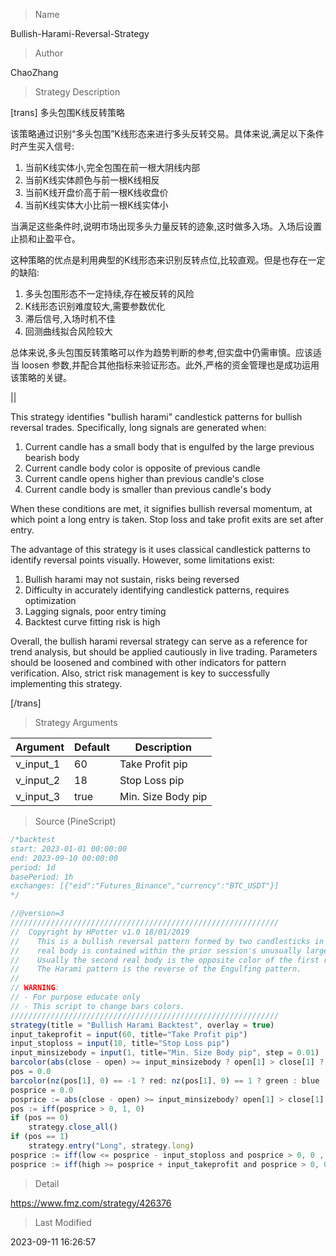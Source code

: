 
> Name

Bullish-Harami-Reversal-Strategy

> Author

ChaoZhang

> Strategy Description


[trans]
多头包围K线反转策略

该策略通过识别“多头包围”K线形态来进行多头反转交易。具体来说,满足以下条件时产生买入信号:

1. 当前K线实体小,完全包围在前一根大阴线内部
2. 当前K线实体颜色与前一根K线相反
3. 当前K线开盘价高于前一根K线收盘价
4. 当前K线实体大小比前一根K线实体小

当满足这些条件时,说明市场出现多头力量反转的迹象,这时做多入场。入场后设置止损和止盈平仓。

这种策略的优点是利用典型的K线形态来识别反转点位,比较直观。但是也存在一定的缺陷:

1. 多头包围形态不一定持续,存在被反转的风险
2. K线形态识别难度较大,需要参数优化
3. 滞后信号,入场时机不佳
4. 回测曲线拟合风险较大

总体来说,多头包围反转策略可以作为趋势判断的参考,但实盘中仍需审慎。应该适当 loosen 参数,并配合其他指标来验证形态。此外,严格的资金管理也是成功运用该策略的关键。

||

This strategy identifies "bullish harami" candlestick patterns for bullish reversal trades. Specifically, long signals are generated when:

1. Current candle has a small body that is engulfed by the large previous bearish body
2. Current candle body color is opposite of previous candle  
3. Current candle opens higher than previous candle's close
4. Current candle body is smaller than previous candle's body

When these conditions are met, it signifies bullish reversal momentum, at which point a long entry is taken. Stop loss and take profit exits are set after entry.

The advantage of this strategy is it uses classical candlestick patterns to identify reversal points visually. However, some limitations exist:

1. Bullish harami may not sustain, risks being reversed
2. Difficulty in accurately identifying candlestick patterns, requires optimization
3. Lagging signals, poor entry timing
4. Backtest curve fitting risk is high

Overall, the bullish harami reversal strategy can serve as a reference for trend analysis, but should be applied cautiously in live trading. Parameters should be loosened and combined with other indicators for pattern verification. Also, strict risk management is key to successfully implementing this strategy.

[/trans]

> Strategy Arguments



|Argument|Default|Description|
|----|----|----|
|v_input_1|60|Take Profit pip|
|v_input_2|18|Stop Loss pip|
|v_input_3|true|Min. Size Body pip|


> Source (PineScript)

``` javascript
/*backtest
start: 2023-01-01 00:00:00
end: 2023-09-10 00:00:00
period: 1d
basePeriod: 1h
exchanges: [{"eid":"Futures_Binance","currency":"BTC_USDT"}]
*/

//@version=3
////////////////////////////////////////////////////////////
//  Copyright by HPotter v1.0 18/01/2019
//    This is a bullish reversal pattern formed by two candlesticks in which a small 
//    real body is contained within the prior session's unusually large real body.
//    Usually the second real body is the opposite color of the first real body. 
//    The Harami pattern is the reverse of the Engulfing pattern. 
//
// WARNING:
// - For purpose educate only
// - This script to change bars colors.
////////////////////////////////////////////////////////////
strategy(title = "Bullish Harami Backtest", overlay = true)
input_takeprofit = input(60, title="Take Profit pip")
input_stoploss = input(18, title="Stop Loss pip")
input_minsizebody = input(1, title="Min. Size Body pip", step = 0.01)
barcolor(abs(close - open) >= input_minsizebody ? open[1] > close[1] ? close > open ? close <= open[1] ? close[1] <= open ? close - open < open[1] - close[1] ? yellow :na :na : na : na : na : na)
pos = 0.0
barcolor(nz(pos[1], 0) == -1 ? red: nz(pos[1], 0) == 1 ? green : blue ) 
posprice = 0.0
posprice := abs(close - open) >= input_minsizebody? open[1] > close[1] ? close > open ? close <= open[1] ? close[1] <= open ? close - open < open[1] - close[1] ? close :nz(posprice[1], 0) :nz(posprice[1], 0) : nz(posprice[1], 0) : nz(posprice[1], 0) : nz(posprice[1], 0): nz(posprice[1], 0)
pos := iff(posprice > 0, 1, 0)
if (pos == 0) 
    strategy.close_all()
if (pos == 1)
    strategy.entry("Long", strategy.long)
posprice := iff(low <= posprice - input_stoploss and posprice > 0, 0 ,  nz(posprice, 0))
posprice := iff(high >= posprice + input_takeprofit and posprice > 0, 0 ,  nz(posprice, 0))
```

> Detail

https://www.fmz.com/strategy/426376

> Last Modified

2023-09-11 16:26:57

